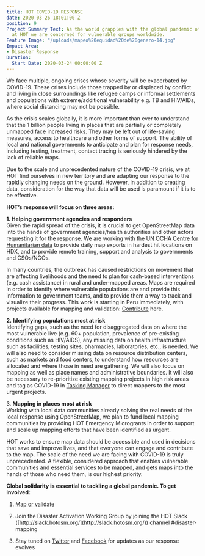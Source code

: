```yaml
---
title: HOT COVID-19 RESPONSE
date: 2020-03-26 18:01:00 Z
position: 9
Project Summary Text: As the world grapples with the global pandemic of COVID-19,
  at HOT we are concerned for vulnerable groups worldwide.
Feature Image: "/uploads/mapeo%20equidad%20de%20genero-14.jpg"
Impact Area:
- Disaster Response
Duration:
  Start Date: 2020-03-24 00:00:00 Z
---
```


We face multiple, ongoing crises whose severity will be exacerbated by COVID-19. These crises include those trapped by or displaced by conflict and living in close surroundings like refugee camps or informal settlements and populations with extreme/additional vulnerability e.g. TB and HIV/AIDs, where social distancing may not be possible.

As the crisis scales globally, it is more important than ever to understand that the 1 billion people living in places that are partially or completely unmapped face increased risks. They may be left out of life-saving measures, access to healthcare and other forms of support. The ability of local and national governments to anticipate and plan for response needs, including testing, treatment, contact tracing is seriously hindered by the lack of reliable maps.

Due to the scale and unprecedented nature of the COVID-19 crisis, we at HOT find ourselves in new territory and are adapting our response to the rapidly changing needs on the ground. However, in addition to creating data, consideration for the way that data will be used is paramount if it is to be effective.

**HOT’s response will focus on three areas:**

**1. Helping government agencies and responders**\
Given the rapid spread of the crisis, it is crucial to get OpenStreetMap data into the hands of government agencies/health authorities and other actors requesting it for the response. We are working with the [UN OCHA Centre for Humanitarian data](https://data.humdata.org/event/covid-19) to provide daily map exports in hardest hit locations on HDX, and to provide remote training, support and analysis to governments and CSOs/NGOs.

In many countries, the outbreak has caused restrictions on movement that are affecting livelihoods and the need to plan for cash-based interventions (e.g. cash assistance) in rural and under-mapped areas. Maps are required in order to identify where vulnerable populations are and provide this information to government teams, and to provide them a way to track and visualize their progress. This work is starting in Peru immediately, with projects available for mapping and validation: [Contribute](https://tasks.hotosm.org/contribute?difficulty=ALL&campaign=COVID-19) here.

**2.** **Identifying populations most at risk**\
Identifying gaps, such as the need for disaggregated data on where the most vulnerable live (e.g. 60\+ population, prevalence of pre-existing conditions such as HIV/AIDS), any missing data on health infrastructure such as facilities, testing sites, pharmacies, laboratories, etc., is needed. We will also need to consider missing data on resource distribution centers, such as markets and food centers, to understand how resources are allocated and where those in need are gathering. We will also focus on mapping as well as place names and administrative boundaries. It will also be necessary to re-prioritize existing mapping projects in high risk areas and tag as COVID-19 in [Tasking Manager](https://tasks.hotosm.org/) to direct mappers to the most urgent projects.

3\. **Mapping in places most at risk**\
Working with local data communities already solving the real needs of the local response using OpenStreetMap, we plan to fund local mapping communities by providing HOT Emergency Microgrants in order to support and scale up mapping efforts that have been identified as urgent.

HOT works to ensure map data should be accessible and used in decisions that save and improve lives, and that everyone can engage and contribute to the map. The scale of the need we are facing with COVID-19 is truly unprecedented. A flexible, considered approach that enables vulnerable communities and essential services to be mapped, and gets maps into the hands of those who need them, is our highest priority.

**Global solidarity is essential to tackling a global pandemic. To get involved:**

1. [Map or validate](https://tasks.hotosm.org/contribute?difficulty=ALL&campaign=COVID-19)

2. Join the Disaster Activation Working Group by joining the HOT Slack ([http://slack.hotosm.org/](http://slack.hotosm.org/)) channel #disaster-mapping

3. Stay tuned on [Twitter](https://twitter.com/hotosm) and [Facebook](https://www.facebook.com/hotosm/) for updates as our response evolves